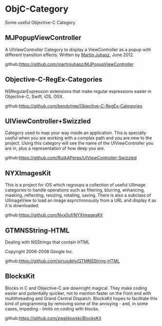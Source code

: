 # ObjC-Category
Some useful Objective-C Category

## MJPopupViewController

A UIViewController Category to display a ViewController as a popup with different transition effects.
Written by [Martin Juhasz](http://martinjuhasz.de), June 2012.

github:<https://github.com/martinjuhasz/MJPopupViewController>

## Objective-C-RegEx-Categories
NSRegularExpression extensions that make regular expressions easier in Objective-C, Swift, iOS, OSX.

github:<https://github.com/bendytree/Objective-C-RegEx-Categories>

## UIViewController+Swizzled

Category used to map your way inside an application. This is specially useful when you are working with a complex path and you are new to the project. Using this category will see the name of the UIViewController you are in, plus a representation of how deep you are.

github:<https://github.com/RuiAAPeres/UIViewController-Swizzled>

## NYXImagesKit

This is a project for iOS which regroups a collection of useful UIImage categories to handle operations such as filtering, blurring, enhancing, masking, reflecting, resizing, rotating, saving. There is also a subclass of UIImageView to load an image asynchronously from a URL and display it as it is downloaded.

github:<https://github.com/Nyx0uf/NYXImagesKit>

## GTMNSString-HTML

Dealing with NSStrings that contain HTML

Copyright 2006-2008 Google Inc.

github:<https://github.com/siriusdely/GTMNSString-HTML>

## BlocksKit

Blocks in C and Objective-C are downright magical. They make coding easier and potentially quicker, not to mention faster on the front end with multithreading and Grand Central Dispatch. BlocksKit hopes to facilitate this kind of programming by removing some of the annoying - and, in some cases, impeding - limits on coding with blocks.

github:<https://github.com/zwaldowski/BlocksKit>
